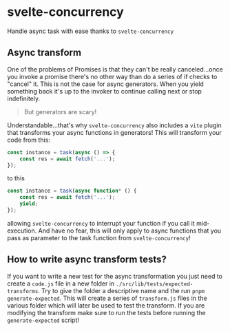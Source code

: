 # svelte-concurrency

Handle async task with ease thanks to `svelte-concurrency`

## Async transform

One of the problems of Promises is that they can't be really canceled...once you invoke a promise there's no other way than do a series of if checks to "cancel" it. This is not the case for async generators. When you yield something back it's up to the invoker to continue calling next or stop indefinitely.

> But generators are scary!

Understandable...that's why `svelte-concurrency` also includes a `vite` plugin that transforms your async functions in generators! This will transform your code from this:

```ts
const instance = task(async () => {
	const res = await fetch('...');
});
```

to this

```ts
const instance = task(async function* () {
	const res = await fetch('...');
	yield;
});
```

allowing `svelte-concurrency` to interrupt your function if you call it mid-execution. And have no fear, this will only apply to async functions that you pass as parameter to the task function from `svelte-concurrency`!

## How to write async transform tests?

If you want to write a new test for the async transformation you just need to create a `code.js` file in a new folder in `./src/lib/tests/expected-transforms`. Try to give the folder a descriptive name and the run `pnpm generate-expected`. This will create a series of `transform.js` files in the various folder which will later be used to test the transform. If you are modifying the transform make sure to run the tests before running the `generate-expected` script!
